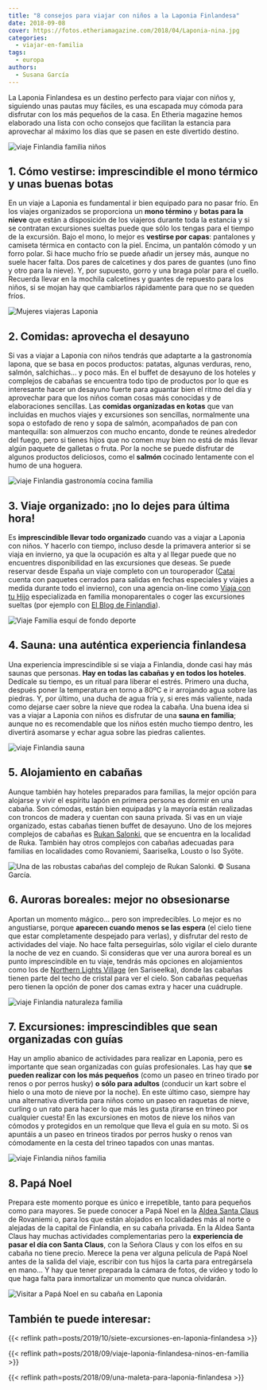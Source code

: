 ```yaml
---
title: "8 consejos para viajar con niños a la Laponia Finlandesa"
date: 2018-09-08
cover: https://fotos.etheriamagazine.com/2018/04/Laponia-nina.jpg
categories: 
  - viajar-en-familia
tags: 
  - europa
authors: 
  - Susana García
---
```


La Laponia Finlandesa es un destino perfecto para viajar con niños y, siguiendo unas pautas muy fáciles, es una escapada muy cómoda para disfrutar con los más pequeños de la casa. En Etheria magazine hemos elaborado una lista con ocho consejos que facilitan la estancia para aprovechar al máximo los días que se pasen en este divertido destino.

![viaje Finlandia familia niños](https://fotos.etheriamagazine.com/2018/04/Laponia-nina.jpg "Los niños disfrutan cada instante en un viaje a Laponia. © Susana García.")

## 1\. Cómo vestirse: imprescindible el mono térmico y unas buenas botas

En un viaje a Laponia es fundamental ir bien equipado para no pasar frío. En los viajes 
organizados se proporciona un **mono término** y **botas para la nieve** que están a 
disposición de los viajeros durante toda la estancia y si se contratan excursiones 
sueltas puede que sólo los tengas para el tiempo de la excursión. Bajo el mono, lo mejor 
es **vestirse por capas**: pantalones y camiseta térmica en contacto con la piel. 
Encima, un pantalón cómodo y un forro polar. Si hace mucho frío se puede añadir un 
jersey más, aunque no suele hacer falta. Dos pares de calcetines y dos pares de guantes 
(uno fino y otro para la nieve). Y, por supuesto, gorro y una braga polar para el 
cuello. Recuerda llevar en la mochila calcetines y guantes de repuesto para los niños, 
si se mojan hay que cambiarlos rápidamente para que no se queden fríos. 

![Mujeres viajeras Laponia](https://fotos.etheriamagazine.com/2018/04/Pesca-en-el-hielo-en-Laponia-Etheriamagazine.jpg "Un mono de nieve protege contra el frío y permite disfrutar de las actividades. © Susana García.")

## 2\. Comidas: aprovecha el desayuno

Si vas a viajar a Laponia con niños tendrás que adaptarte a la gastronomía lapona, que 
se basa en pocos productos: patatas, algunas verduras, reno, salmón, salchichas... y 
poco más. En el buffet de desayuno de los hoteles y complejos de cabañas se encuentra 
todo tipo de productos por lo que es interesante hacer un desayuno fuerte para aguantar 
bien el ritmo del día y aprovechar para que los niños coman cosas más conocidas y de 
elaboraciones sencillas. Las **comidas organizadas en kotas** que van incluidas en 
muchos viajes y excursiones son sencillas, normalmente una sopa o estofado de reno y 
sopa de salmón, acompañados de pan con mantequilla: son almuerzos con mucho encanto, 
donde te reúnes alrededor del fuego, pero si tienes hijos que no comen muy bien no está 
de más llevar algún paquete de galletas o fruta. Por la noche se puede disfrutar de 
algunos productos deliciosos, como el **salmón** cocinado lentamente con el humo de una 
hoguera. 

![viaje Finlandia gastronomía cocina familia](https://fotos.etheriamagazine.com/2018/04/Laponia-salmon.jpg "Salmón cocinado junto al fuego. © Susana García.")

## 3\. Viaje organizado: ¡no lo dejes para última hora!

Es **imprescindible llevar todo organizado** cuando vas a viajar a Laponia con niños. Y 
hacerlo con tiempo, incluso desde la primavera anterior si se viaja en invierno, ya que 
la ocupación es alta y al llegar puede que no encuentres disponibilidad en las 
excursiones que deseas. Se puede reservar desde España un viaje completo con un 
touroperador ([Catai](http://www.catai.es) cuenta con paquetes cerrados para salidas en 
fechas especiales y viajes a medida durante todo el invierno), con una agencia on-line 
como [Viaja con tu Hijo](https://www.viajacontuhijo.com/especial-laponia) especializada 
en familia monoparentales o coger las excursiones sueltas (por ejemplo con [El Blog de 
Finlandia](http://www.elblogdefinlandia.com)). 

![Viaje Familia esquí de fondo deporte](https://fotos.etheriamagazine.com/2018/04/3-NUESTROS-TOP-LAPONIA-FOTO-3-IMG_1380.jpg "Las actividades como el esquí de fondo es importante llevarlas reservadas con antelación. © Susana García.")

## 4\. Sauna: una auténtica experiencia finlandesa

Una experiencia imprescindible si se viaja a Finlandia, donde casi hay más saunas que 
personas. **Hay en todas las cabañas y en todos los hoteles**. Dedícale su tiempo, es un 
ritual para liberar el estrés. Primero una ducha, después poner la temperatura en torno 
a 80ºC e ir arrojando agua sobre las piedras. Y, por último, una ducha de agua fría y, 
si eres más valiente, nada como dejarse caer sobre la nieve que rodea la cabaña. Una 
buena idea si vas a viajar a Laponia con niños es disfrutar de una **sauna en familia**; 
aunque no es recomendable que los niños estén mucho tiempo dentro, les divertirá 
asomarse y echar agua sobre las piedras calientes. 

![viaje Finlandia sauna](https://fotos.etheriamagazine.com/2018/04/4-NUESTROS-TOP-LAPONIA-FOTO-4-PIXABAYbath-1317997.jpg "Dedicar tiempo a la sauna es imprescindible en Laponia.")

## 5\. Alojamiento en cabañas

Aunque también hay hoteles preparados para familias, la mejor opción para alojarse y 
vivir el espíritu lapón en primera persona es dormir en una cabaña. Son cómodas, están 
bien equipadas y la mayoría están realizadas con troncos de madera y cuentan con sauna 
privada. Si vas en un viaje organizado, estas cabañas tienen buffet de desayuno. Uno de 
los mejores complejos de cabañas es [Rukan Salonki,](https://www.rukansalonki.fi/) que 
se encuentra en la localidad de Ruka. También hay otros complejos con cabañas adecuadas 
para familias en localidades como Rovaniemi, Saariselka, Lousto o Iso Syöte. 

![](https://fotos.etheriamagazine.com/2018/04/5-NUESTROS-TOP-LAPONIA-FOTO-5.jpg "Una de las robustas cabañas del complejo de Rukan Salonki. © Susana García.")

## 6\. Auroras boreales: mejor no obsesionarse

Aportan un momento mágico… pero son impredecibles. Lo mejor es no angustiarse, porque 
**aparecen cuando menos se las espera** (el cielo tiene que estar completamente 
despejado para verlas), y disfrutar del resto de actividades del viaje. No hace falta 
perseguirlas, sólo vigilar el cielo durante la noche de vez en cuando. Si consideras que 
ver una aurora boreal es un punto imprescindible en tu viaje, tendrás más opciones en 
alojamientos como los de [Northern Lights Village](https://northernlightsvillage.com) 
(en Sariseelka), donde las cabañas tienen parte del techo de cristal para ver el cielo. 
Son cabañas pequeñas pero tienen la opción de poner dos camas extra y hacer una 
cuádruple. 

![viaje Finlandia naturaleza familia](https://fotos.etheriamagazine.com/2018/04/6-NUESTROS-TOP-LAPONIA-FOTO-6-aurora-borealis-1156479-PIXABAY.jpg "Las auroras boreales son un espectáculo natural casi mágico.")

## 7\. Excursiones: imprescindibles que sean organizadas con guías

Hay un amplio abanico de actividades para realizar en Laponia, pero es importante que 
sean organizadas con guías profesionales. Las hay que **se pueden realizar con los más 
pequeños** (como un paseo en trineo tirado por renos o por perros husky) **o sólo para 
adultos** (conducir un kart sobre el hielo o una moto de nieve por la noche). En este 
último caso, siempre hay una alternativa divertida para niños como un paseo en raquetas 
de nieve, curling o un rato para hacer lo que más les gusta ¡tirarse en trineo por 
cualquier cuesta! En las excursiones en motos de nieve los niños van cómodos y 
protegidos en un remolque que lleva el guía en su moto. Si os apuntáis a un paseo en 
trineos tirados por perros husky o renos van cómodamente en la cesta del trineo tapados 
con unas mantas. 

![viaje Finlandia niños familia](https://fotos.etheriamagazine.com/2018/04/7-NUESTROS-TOP-LAPONIA-FOTO-7.jpg "Una de las mejores experiencias en Laponia es un paseo en trineo tirado por perros husky. © Susana García.")

## 8\. Papá Noel

Prepara este momento porque es único e irrepetible, tanto para pequeños como para 
mayores. Se puede conocer a Papá Noel en la [Aldea Santa 
Claus](https://santaclausvillage.info/es/) de Rovaniemi o, para los que están alojados 
en localidades más al norte o alejadas de la capital de Finlandia, en su cabaña privada. 
En la Aldea Santa Claus hay muchas actividades complementarias pero la **experiencia de 
pasar el día con Santa Claus**, con la Señora Claus y con los elfos en su cabaña no 
tiene precio. Merece la pena ver alguna película de Papá Noel antes de la salida del 
viaje, escribir con tus hijos la carta para entregársela en mano… Y hay que tener 
preparada la cámara de fotos, de vídeo y todo lo que haga falta para inmortalizar un 
momento que nunca olvidarán. 

![Visitar a Papá Noel en su cabaña en Laponia](https://fotos.etheriamagazine.com/2018/04/Cabaña-privada-de-Papa-Noel-Etheriamagazine.jpg "El encuentro con Papá Noel en su cabaña privada es el momento más especial de viaje. © Susana García.")

## También te puede interesar:

{{< reflink path=posts/2019/10/siete-excursiones-en-laponia-finlandesa >}} 

{{< reflink path=posts/2018/09/viaje-laponia-finlandesa-ninos-en-familia >}} 

{{< reflink path=posts/2018/09/una-maleta-para-laponia-finlandesa >}}
